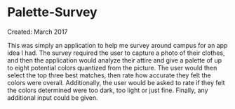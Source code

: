 # Palette-Survey
Created: March 2017

This was simply an application to help me survey around campus for an app idea I had. 
The survey required the user to capture a photo of their clothes, and then the application
would analyze their attire and give a palette of up to eight potential colors quantized from 
the picture. The user would then select the top three best matches, then rate how accurate they felt 
the colors were overall. Additionally, the user would be asked to rate if they felt the colors
determined were too dark, too light or just fine. Finally, any additional input could be given.

